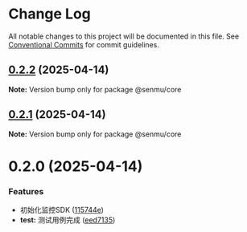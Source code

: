 # Change Log

All notable changes to this project will be documented in this file.
See [Conventional Commits](https://conventionalcommits.org) for commit guidelines.

## [0.2.2](https://github.com/senmu-a/web-moniter/compare/@senmu/core@0.2.1...@senmu/core@0.2.2) (2025-04-14)

**Note:** Version bump only for package @senmu/core





## [0.2.1](https://github.com/senmu-a/web-moniter/compare/@senmu/core@0.2.0...@senmu/core@0.2.1) (2025-04-14)

**Note:** Version bump only for package @senmu/core





# 0.2.0 (2025-04-14)


### Features

* 初始化监控SDK ([115744e](https://github.com/senmu-a/web-moniter/commit/115744e4dd1f467988a5ee09ce43c8c602816870))
* **test:** 测试用例完成 ([eed7135](https://github.com/senmu-a/web-moniter/commit/eed7135232a7f9e0b503b4d2c84d57b7b2323ffe))
